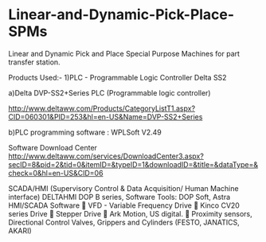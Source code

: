 # Linear-and-Dynamic-Pick-Place-SPMs

Linear and Dynamic Pick and Place Special Purpose Machines for part transfer station. 

Products Used:-
1)PLC - Programmable Logic Controller Delta SS2 

a)Delta DVP-SS2+Series PLC (Programmable logic controller)

http://www.deltaww.com/Products/CategoryListT1.aspx?CID=060301&PID=253&hl=en-US&Name=DVP-SS2+Series

b)PLC programming software : WPLSoft V2.49

Software Download Center
http://www.deltaww.com/services/DownloadCenter3.aspx?secID=8&pid=2&tid=0&itemID=&typeID=1&downloadID=&title=&dataType=&check=0&hl=en-US&CID=06

SCADA/HMI (Supervisory Control & Data Acquisition/ Human Machine interface) DELTAHMI DOP B series,
Software Tools:  DOP Soft, Astra HMI/SCADA Software  
VFD - Variable Frequency Drive  Kinco CV20 series Drive  
Stepper Drive  Ark Motion, US digital.  Proximity sensors, Directional Control Valves, Grippers and Cylinders (FESTO, JANATICS, AKARI) 
